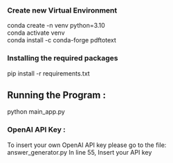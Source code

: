 ### Create new Virtual Environment 

conda create -n venv python=3.10 <br />
conda activate venv <br />
conda install -c conda-forge pdftotext <br />

### Installing the required packages 

pip install -r requirements.txt

## Running the Program : 

python main_app.py


### OpenAI API Key : 

To insert your own OpenAI API key please go to the file: answer_generator.py
In line 55, Insert your API key
